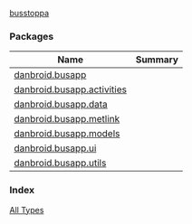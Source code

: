 [busstoppa](./index.md)

### Packages

| Name | Summary |
|---|---|
| [danbroid.busapp](danbroid.busapp/index.md) |  |
| [danbroid.busapp.activities](danbroid.busapp.activities/index.md) |  |
| [danbroid.busapp.data](danbroid.busapp.data/index.md) |  |
| [danbroid.busapp.metlink](danbroid.busapp.metlink/index.md) |  |
| [danbroid.busapp.models](danbroid.busapp.models/index.md) |  |
| [danbroid.busapp.ui](danbroid.busapp.ui/index.md) |  |
| [danbroid.busapp.utils](danbroid.busapp.utils/index.md) |  |

### Index

[All Types](alltypes/index.md)